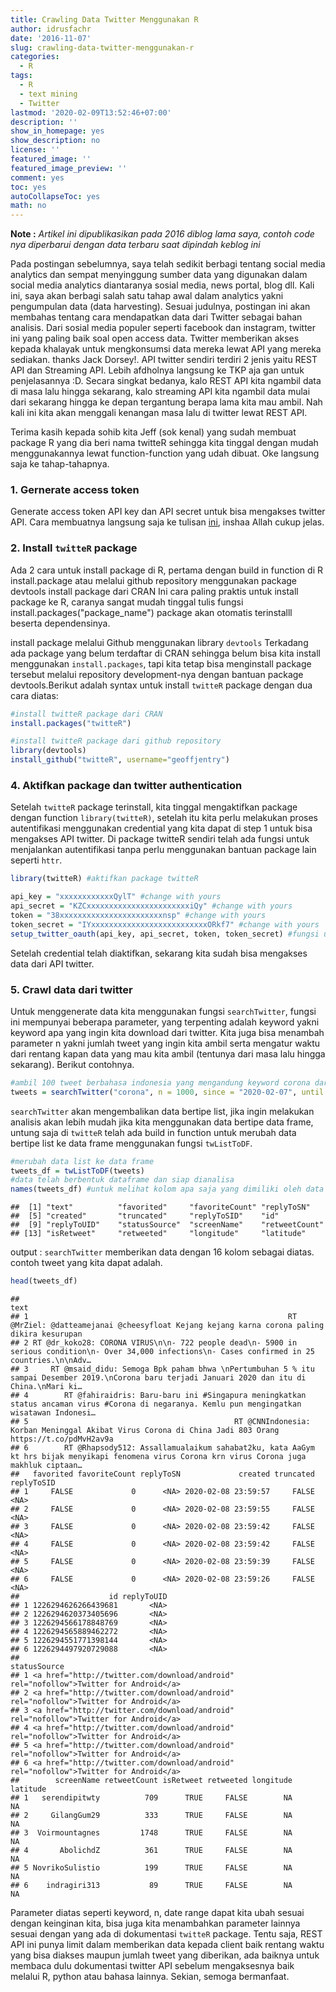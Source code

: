 ```yaml
---
title: Crawling Data Twitter Menggunakan R
author: idrusfachr
date: '2016-11-07'
slug: crawling-data-twitter-menggunakan-r
categories:
  - R
tags:
  - R
  - text mining
  - Twitter
lastmod: '2020-02-09T13:52:46+07:00'
description: ''
show_in_homepage: yes
show_description: no
license: ''
featured_image: ''
featured_image_preview: ''
comment: yes
toc: yes
autoCollapseToc: yes
math: no
---
```

**Note :** _Artikel ini dipublikasikan pada 2016 diblog lama saya, contoh code nya diperbarui dengan data terbaru saat dipindah keblog ini_ 

Pada postingan sebelumnya, saya telah sedikit berbagi tentang social media analytics dan sempat menyinggung sumber data yang digunakan dalam social media analytics diantaranya sosial media, news portal, blog dll. Kali ini, saya akan berbagi salah satu tahap awal dalam analytics yakni pengumpulan data (data harvesting).
Sesuai judulnya, postingan ini akan membahas tentang cara mendapatkan data dari Twitter sebagai bahan analisis. Dari sosial media populer seperti facebook dan instagram, twitter ini yang paling baik soal open access data. Twitter memberikan akses kepada khalayak untuk mengkonsumsi data mereka lewat API yang mereka sediakan. thanks Jack Dorsey!. API twitter sendiri terdiri 2 jenis yaitu REST API dan Streaming API. Lebih afdholnya langsung ke TKP aja gan untuk penjelasannya :D. Secara singkat bedanya, kalo REST API kita ngambil data di masa lalu hingga sekarang, kalo streaming API kita ngambil data mulai dari sekarang hingga ke depan tergantung berapa lama kita mau ambil. Nah kali ini kita akan menggali kenangan masa lalu di twitter lewat REST API.

Terima kasih kepada sohib kita Jeff (sok kenal) yang sudah membuat package R yang dia beri nama twitteR sehingga kita tinggal dengan mudah menggunakannya lewat function-function yang udah dibuat. Oke langsung saja ke tahap-tahapnya.

### 1. Gernerate access token
Generate access token API key dan API secret untuk bisa mengakses twitter API. Cara membuatnya langsung saja ke tulisan [ini](https://www.nurandi.id/blog/twitter-authentication-dengan-roauth-dan-httr/), inshaa Allah cukup jelas.

### 2. Install `twitteR` package
Ada 2 cara untuk install package di R, pertama dengan build in function di R install.package atau melalui github repository menggunakan package devtools
install package dari CRAN
Ini cara paling praktis untuk install package ke R, caranya sangat mudah tinggal tulis fungsi install.packages("package_name") package akan otomatis terinstalll beserta dependensinya.

install package melalui Github menggunakan library `devtools`
Terkadang ada package yang belum terdaftar di CRAN sehingga belum bisa kita install menggunakan `install.packages`, tapi kita tetap bisa menginstall package tersebut melalui repository development-nya dengan bantuan package devtools.Berikut adalah syntax untuk install  `twitteR` package dengan dua cara diatas:


```r
#install twitteR package dari CRAN
install.packages("twitteR")

#install twitteR package dari github repository
library(devtools)
install_github("twitteR", username="geoffjentry")  
```

### 4. Aktifkan package dan twitter authentication
Setelah `twitteR` package terinstall, kita tinggal mengaktifkan package dengan function `library(twitteR)`, setelah itu kita perlu melakukan proses autentifikasi menggunakan credential yang kita dapat di step 1 untuk bisa mengakses API twitter. Di package twitteR sendiri telah ada fungsi untuk menjalankan autentifikasi tanpa perlu menggunakan bantuan package lain seperti `httr`.



```r
library(twitteR) #aktifkan package twitteR

api_key = "xxxxxxxxxxxxQylT" #change with yours
api_secret = "KZCxxxxxxxxxxxxxxxxxxxxxxxiQy" #change with yours
token = "38xxxxxxxxxxxxxxxxxxxxxxxnsp" #change with yours
token_secret = "IYxxxxxxxxxxxxxxxxxxxxxxxxxxORkf7" #change with yours
setup_twitter_oauth(api_key, api_secret, token, token_secret) #fungsi untuk autentifikasi
```

Setelah credential telah diaktifkan, sekarang kita sudah bisa mengakses data dari API twitter.

### 5. Crawl data dari twitter
Untuk menggenerate data kita menggunakan fungsi `searchTwitter`, fungsi ini mempunyai beberapa parameter, yang terpenting adalah keyword yakni keyword apa yang ingin kita download dari twitter. Kita juga bisa menambah parameter n yakni jumlah tweet yang ingin kita ambil serta mengatur waktu dari rentang kapan data yang mau kita ambil (tentunya dari masa lalu hingga sekarang). Berikut contohnya.



```r
#ambil 100 tweet berbahasa indonesia yang mengandung keyword corona dari tanggal 7 hingga 9 Februari 2020
tweets = searchTwitter("corona", n = 1000, since = "2020-02-07", until = "2020-02-09", lang = 'id')
```
`searchTwitter` akan mengembalikan data bertipe list, jika ingin melakukan analisis akan lebih mudah jika kita menggunakan data bertipe data frame, untung saja di `twitteR` telah ada build in function untuk merubah data bertipe list ke data frame menggunakan fungsi `twListToDF`.


```r
#merubah data list ke data frame
tweets_df = twListToDF(tweets)
#data telah berbentuk dataframe dan siap dianalisa
names(tweets_df) #untuk melihat kolom apa saja yang dimiliki oleh data
```

```
##  [1] "text"          "favorited"     "favoriteCount" "replyToSN"    
##  [5] "created"       "truncated"     "replyToSID"    "id"           
##  [9] "replyToUID"    "statusSource"  "screenName"    "retweetCount" 
## [13] "isRetweet"     "retweeted"     "longitude"     "latitude"
```
output : `searchTwitter` memberikan data dengan 16 kolom sebagai diatas.
contoh tweet yang kita dapat adalah.


```r
head(tweets_df)
```

```
##                                                                                                                                                  text
## 1                                                          RT @MrZiel: @datteamejanai @cheesyfloat Kejang kejang karna corona paling dikira kesurupan
## 2 RT @dr_koko28: CORONA VIRUS\n\n- 722 people dead\n- 5900 in serious condition\n- Over 34,000 infections\n- Cases confirmed in 25 countries.\n\nAdv…
## 3     RT @msaid_didu: Semoga Bpk paham bhwa \nPertumbuhan 5 % itu sampai Desember 2019.\nCorona baru terjadi Januari 2020 dan itu di China.\nMari ki…
## 4        RT @fahiraidris: Baru-baru ini #Singapura meningkatkan status ancaman virus #Corona di negaranya. Kemlu pun mengingatkan wisatawan Indonesi…
## 5                                              RT @CNNIndonesia: Korban Meninggal Akibat Virus Corona di China Jadi 803 Orang https://t.co/pdMvH2av9a
## 6        RT @Rhapsody512: Assallamualaikum sahabat2ku, kata AaGym kt hrs bijak menyikapi fenomena virus Corona krn virus Corona juga makhluk ciptaan…
##   favorited favoriteCount replyToSN             created truncated replyToSID
## 1     FALSE             0      <NA> 2020-02-08 23:59:57     FALSE       <NA>
## 2     FALSE             0      <NA> 2020-02-08 23:59:55     FALSE       <NA>
## 3     FALSE             0      <NA> 2020-02-08 23:59:42     FALSE       <NA>
## 4     FALSE             0      <NA> 2020-02-08 23:59:42     FALSE       <NA>
## 5     FALSE             0      <NA> 2020-02-08 23:59:39     FALSE       <NA>
## 6     FALSE             0      <NA> 2020-02-08 23:59:26     FALSE       <NA>
##                    id replyToUID
## 1 1226294626266439681       <NA>
## 2 1226294620373405696       <NA>
## 3 1226294566178848769       <NA>
## 4 1226294565889462272       <NA>
## 5 1226294551771398144       <NA>
## 6 1226294497920729088       <NA>
##                                                                           statusSource
## 1 <a href="http://twitter.com/download/android" rel="nofollow">Twitter for Android</a>
## 2 <a href="http://twitter.com/download/android" rel="nofollow">Twitter for Android</a>
## 3 <a href="http://twitter.com/download/android" rel="nofollow">Twitter for Android</a>
## 4 <a href="http://twitter.com/download/android" rel="nofollow">Twitter for Android</a>
## 5 <a href="http://twitter.com/download/android" rel="nofollow">Twitter for Android</a>
## 6 <a href="http://twitter.com/download/android" rel="nofollow">Twitter for Android</a>
##        screenName retweetCount isRetweet retweeted longitude latitude
## 1   serendipitwty          709      TRUE     FALSE        NA       NA
## 2     GilangGum29          333      TRUE     FALSE        NA       NA
## 3  Voirmountagnes         1748      TRUE     FALSE        NA       NA
## 4       AbolichdZ          361      TRUE     FALSE        NA       NA
## 5 NovrikoSulistio          199      TRUE     FALSE        NA       NA
## 6    indragiri313           89      TRUE     FALSE        NA       NA
```

Parameter diatas seperti keyword, n, date range dapat kita ubah sesuai dengan keinginan kita, bisa juga kita menambahkan parameter lainnya sesuai dengan yang ada di dokumentasi `twitteR` package. Tentu saja, REST API ini punya limit dalam memberikan data kepada client baik rentang waktu yang bisa diakses maupun jumlah tweet yang diberikan, ada baiknya untuk membaca dulu dokumentasi twitter API sebelum mengaksesnya baik melalui R, python atau bahasa lainnya. Sekian, semoga bermanfaat.
<!--more-->
